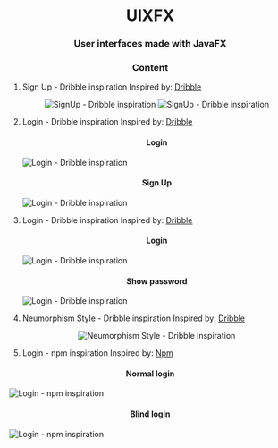 <h1 align="center">UIXFX</h1>
<h3 align="center">User interfaces made with JavaFX</h3>

<h3 align="center">Content</h3>

1. Sign Up - Dribble inspiration
Inspired by: [Dribble](https://dribbble.com/shots/14019613-Sign-up-form)
    <p align="center">
        <img src="https://i.imgur.com/csMOdA0.png" alt="SignUp - Dribble inspiration" />
        <img src="https://i.imgur.com/TIWsUHi.png" alt="SignUp - Dribble inspiration" />
    </p>

2. Login - Dribble inspiration
Inspired by: [Dribble](https://dribbble.com/shots/2332436-Spotify-Login)
    <p align="center">
        <h4 align="center">Login</h4>
        <img src="https://i.imgur.com/qwJz99O.png" alt="Login - Dribble inspiration" />
        <h4 align="center">Sign Up</h4>
        <img src="https://i.imgur.com/ZHTHvuN.png" alt="Login - Dribble inspiration" />
    </p>

3. Login - Dribble inspiration
Inspired by: [Dribble](https://dribbble.com/shots/4883910-Cryptocurrency-Dashboard-Login-Form)
    <p align="center">
        <h4 align="center">Login</h4>
        <img src="https://i.imgur.com/8wrfq4z.png" alt="Login - Dribble inspiration" />
        <h4 align="center">Show password</h4>
        <img src="https://i.imgur.com/T4Nm3hO.png" alt="Login - Dribble inspiration" />
    </p>

4. Neumorphism Style - Dribble inspiration
Inspired by: [Dribble](https://dribbble.com/shots/9680920-Exploring-Neomorphism-UI-style)
    <p align="center">
        <img src="https://i.imgur.com/OnhC67W.png" alt="Neumorphism Style - Dribble inspiration" />
    </p>

5. Login - npm inspiration
Inspired by: [Npm](https://www.npmjs.com/login)
<p>
    <h4 align="center">Normal login</h4>
    <img src="https://i.imgur.com/KVX3uEg.png" alt="Login - npm inspiration" />
    <h4 align="center">Blind login</h4>
    <img src="https://i.imgur.com/RRIuXfE.png" alt="Login - npm inspiration" />
</p>